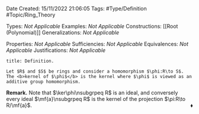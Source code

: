 <div class="topSpace"></div>

Date Created: 15/11/2022 21:06:05
Tags: #Type/Definition #Topic/Ring_Theory

Types: <i>Not Applicable</i>
Examples: <i>Not Applicable</i>
Constructions: [[Root (Polynomial)]]
Generalizations: <i>Not Applicable</i>

Properties: <i>Not Applicable</i>
Sufficiencies: <i>Not Applicable</i>
Equivalences: <i>Not Applicable</i>
Justifications: <i>Not Applicable</i>

``` ad-Definition
title: Definition.

Let $R$ and $S$ be rings and consider a homomorphism $\phi:R\to S$. The <b>kernel of $\phi$</b> is the kernel where $\phi$ is viewed as an additive group homomorphism.

```

<b>Remark.</b> Note that $\ker\phi\nsubgrpeq R$ is an ideal, and conversely every ideal $\mf{a}\nsubgrpeq R$ is the kernel of the projection $\pi:R\to R/\mf{a}$.<span style="float:right;">$\blacklozenge$</span>
